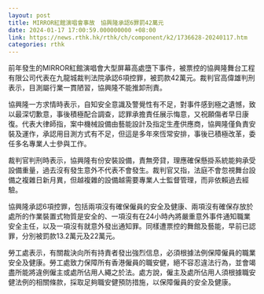 ```yaml
---
layout: post
title: MIRROR紅館演唱會事故　協興隆承認6罪罰42萬元
date: 2024-01-17 17:00:59.000000000 +08:00
link: https://news.rthk.hk/rthk/ch/component/k2/1736628-20240117.htm
categories: rthk
---
```


前年發生的MIRROR紅館演唱會大型屏幕高處墮下事件，被票控的協興隆舞台工程有限公司代表在九龍城裁判法院承認6項控罪，被罰款42萬元。裁判官高偉雄判刑表示，目測屬行業一貫陋習，協興隆不能推卸刑責。

協興隆一方求情時表示，自知安全意識及警覺性有不足，對事件感到極之遺憾，致以最深切歉意，事後積極配合調查，認罪承擔責任展示悔意，又祝願傷者早日康復。代表大律師指，案中機械設備由藝能設計及指定生產供應商，協興隆僅負責安裝及運作，承認用目測方式有不足，但這是多年來恆常安排，事後已積極改革，委任多名專業人士參與工作。

裁判官判刑時表示，協興隆有份安裝設備，責無旁貸，理應確保懸掛系統能夠承受設備重量，過去沒有發生意外不代表不會發生。裁判官又指，法庭不會忽視舞台設備之複雜日新月異，但越複雜的設備越需要專業人士監督管理，而非依賴過去經驗。

協興隆承認6項控罪，包括兩項沒有確保僱員的安全及健康、兩項沒有確保存放於處所的作業裝置式物質是安全的、一項沒有在24小時內將嚴重意外事件通知職業安全主任，以及一項沒有就意外發出通知罪。同樣遭票控的舞館及藝能，早前已認罪，分別被罰款13.2萬元及22萬元。

勞工處表示，有關裁決向所有持責者發出強烈信息，必須根據法例保障僱員的職業安全及健康。勞工處致力保障所有香港僱員的職安健，絕不容忍違法行為，並會竭盡所能將違例僱主或處所佔用人繩之於法。處方說，僱主及處所佔用人須根據職安健法例的相關條款，採取足夠職安健預防措施，以保障僱員的安全及健康。
